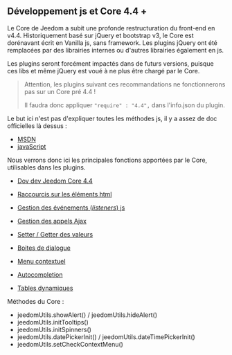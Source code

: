 ## Développement js et Core 4.4 +

Le Core de Jeedom a subit une profonde restructuration du front-end en v4.4. Historiquement basé sur jQuery et bootstrap v3, le Core est dorénavant écrit en Vanilla js, sans framework. Les plugins jQuery ont été remplacées par des librairies internes ou d'autres librairies également en js.

Les plugins seront forcément impactés dans de futurs versions, puisque ces libs et même jQuery est voué à ne plus être chargé par le Core.

> Attention, les plugins suivant ces recommandations ne fonctionnerons pas sur un Core pré 4.4 !
> 
> Il faudra donc appliquer `"require" : "4.4",` dans l'info.json du plugin.

Le but ici n'est pas d'expliquer toutes les méthodes js, il y a assez de doc officielles là dessus :

- [MSDN](https://developer.mozilla.org/en-US/docs/Web/JavaScript)
- [javaScript](https://devdocs.io/javascript/)


Nous verrons donc ici les principales fonctions apportées par le Core, utilisables dans les plugins.

- [Dov dev Jeedom Core 4.4](/fr_FR/dev/core4.4)

- [Raccourcis sur les éléments html](/fr_FR/dev/corejs/shortcuts)
- [Gestion des événements (*listeners*) js](/fr_FR/dev/corejs/events)
- [Gestion des appels Ajax](/fr_FR/dev/corejs/ajax)
- [Setter / Getter des valeurs](/fr_FR/dev/corejs/jeevalue)

- [Boites de dialogue](/fr_FR/dev/corejs/dialogs)
- [Menu contextuel]()
- [Autocompletion]()
- [Tables dynamiques]()

Méthodes du Core :

- jeedomUtils.showAlert() / jeedomUtils.hideAlert()  
- jeedomUtils.initTooltips()  
- jeedomUtils.initSpinners()  
- jeedomUtils.datePickerInit() / jeedomUtils.dateTimePickerInit()  
- jeedomUtils.setCheckContextMenu()  

